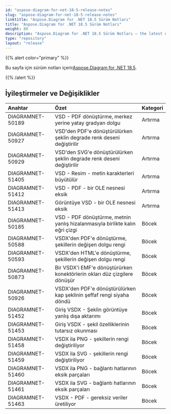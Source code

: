 ```yaml
---
id: "aspose-diagram-for-net-18-5-release-notes"
slug: "aspose-diagram-for-net-18-5-release-notes"
linktitle: "Aspose.Diagram for .NET 18.5 Sürüm Notları"
title: "Aspose.Diagram for .NET 18.5 Sürüm Notları"
weight: 80
description: "Aspose.Diagram for .NET 18.5 Sürüm Notları – the latest updates and fixes."
type: "repository"
layout: "release"
---
```

{{% alert color="primary" %}} 

 Bu sayfa için sürüm notları içerir[Aspose.Diagram for .NET 18.5](https://www.nuget.org/packages/Aspose.Diagram/18.5.0).

{{% /alert %}} 
## **İyileştirmeler ve Değişiklikler**

|**Anahtar**|**Özet**|**Kategori**|
|:- |:- |:- |
|DIAGRAMNET-50189|VSD - PDF dönüştürme, merkez yerine yatay gradyan dolgu|Artırma|
|DIAGRAMNET-50927|VSD'den PDF'e dönüştürülürken şeklin degrade renk deseni değiştirilir|Artırma|
|DIAGRAMNET-50929|VSD'den SVG'e dönüştürülürken şeklin degrade renk deseni değiştirilir|Artırma|
|DIAGRAMNET-51405|VSD - Resim - metin karakterleri büyütülür|Artırma|
|DIAGRAMNET-51412|VSD - PDF - bir OLE nesnesi eksik|Artırma|
|DIAGRAMNET-51413|Görüntüye VSD - bir OLE nesnesi eksik|Artırma|
|DIAGRAMNET-50185 |VSD - PDF dönüştürme, metnin yanlış hizalanmasıyla birlikte kalın eğri çizgi|Böcek|
|DIAGRAMNET-50588|VSDX'den PDF'e dönüştürme, şekillerin değişen dolgu rengi|Böcek|
|DIAGRAMNET-50593|VSDX'den HTML'e dönüştürme, şekillerin değişen dolgu rengi|Böcek|
|DIAGRAMNET-50873|Bir VSDX'i EMF'e dönüştürürken konektörlerin okları düz çizgilere dönüşür|Böcek|
|DIAGRAMNET-50926|VSDX'den PDF'e dönüştürülürken kap şeklinin şeffaf rengi siyaha döndü|Böcek|
|DIAGRAMNET-51452|Giriş VSDX - Şeklin görüntüye yanlış dışa aktarımı|Böcek|
|DIAGRAMNET-51453|Giriş VSDX - şekil özelliklerinin tutarsız okunması|Böcek|
|DIAGRAMNET-51458|VSDX ila PNG - şekillerin rengi değiştiriliyor|Böcek|
|DIAGRAMNET-51459|VSDX ila SVG - şekillerin rengi değiştiriliyor|Böcek|
|DIAGRAMNET-51460|VSDX ila PNG - bağlantı hatlarının eksik parçaları|Böcek|
|DIAGRAMNET-51461|VSDX ila SVG - bağlantı hatlarının eksik parçaları|Böcek|
|DIAGRAMNET-51463|VSDX - PDF - gereksiz veriler üretiliyor|Böcek|


